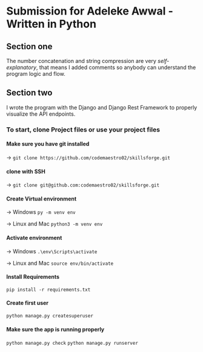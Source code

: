 # Submission for Adeleke Awwal - Written in Python
## Section one
The number concatenation and string compression are very *self-explanatory*, that means I added comments so anybody can understand the program logic and flow.

## Section two
I wrote the program with the Django and Django Rest Framework to properly visualize the API endpoints.

### To start, clone Project files or use your project files

#### Make sure you have git installed
-> `git clone https://github.com/codemaestro02/skillsforge.git`
#### clone with SSH
-> `git clone git@github.com:codemaestro02/skillsforge.git`

#### Create Virtual environment
-> Windows
`py -m venv env`

-> Linux and Mac
`python3 -m venv env`

#### Activate environment
-> Windows
`.\env\Scripts\activate`

-> Linux and Mac
`source env/bin/activate`

#### Install Requirements
`pip install -r requirements.txt`

#### Create first user
`python manage.py createsuperuser`

#### Make sure the app is running properly
`python manage.py check`
`python manage.py runserver`
